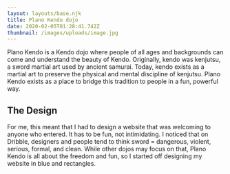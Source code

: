 ```yaml
---
layout: layouts/base.njk
title: Plano Kendo dojo
date: 2020-02-05T01:28:41.742Z
thumbnail: /images/uploads/image.jpg
---
```

Plano Kendo is a Kendo dojo where people of all ages and backgrounds can come and understand the beauty of Kendo. Originally, kendo was kenjutsu, a sword martial art used by ancient samurai. Today, kendo exists as a martial art to preserve the physical and mental discipline of kenjutsu. Plano Kendo exists as a place to bridge this tradition to people in a fun, powerful way.

## The Design

For me, this meant that I had to design a website that was welcoming to anyone who entered. It has to be fun, not intimidating. I noticed that on Dribble, designers and people tend to think sword = dangerous, violent, serious, formal, and clean. While other dojos may focus on that, Plano Kendo is all about the freedom and fun, so I started off designing my website in blue and rectangles.
